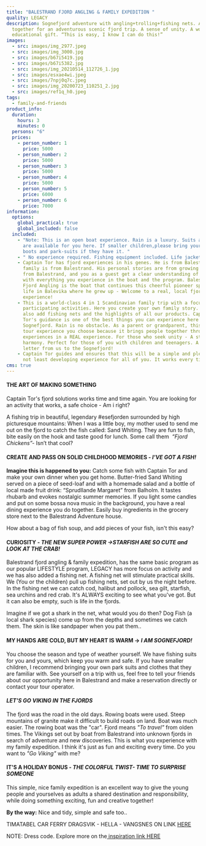 ```yaml
---
title: "BALESTRAND FJORD ANGLING & FAMILY EXPEDITION "
quality: LEGACY
description: Sognefjord adventure with angling+trolling+fishing nets. All put
  together for an adventurous scenic fjord trip. A sense of unity. A world-class
  educational gift. “This is easy, I know I can do this!”
images:
  - src: images/img_2977.jpeg
  - src: images/img_3000.jpg
  - src: images/b67i5419.jpg
  - src: images/b67i5382.jpg
  - src: images/img_20210514_112726_1.jpg
  - src: images/esxae4wi.jpeg
  - src: images/7npj0q7c.jpeg
  - src: images/img_20200723_110251_2.jpg
  - src: images/ref1q_h0.jpeg
tags:
  - family-and-friends
product_info:
  duration:
    hours: 3
    minutes: 0
  persons: "6"
  prices:
    - person_number: 1
      price: 5000
    - person_number: 2
      price: 5000
    - person_number: 3
      price: 5000
    - person_number: 4
      price: 5000
    - person_number: 5
      price: 6000
    - person_number: 6
      price: 7000
information:
  options:
    global_practical: true
    global_included: false
  included:
    - "Note: This is an open boat experience. Rain is a luxury. Suits and boots
      are available for you here. If smaller children,please bring your own
      boots and park-suits if they have it. "
    - " No experience required. Fishing equipment included. Life jackets"
    - Captain Tor has fjord experiences in his genes. He is from Balestrand. His
      family is from Balestrand. His personal stories are from growing up is
      from Balestrand, and you as a guest get a clear understanding of this,
      with everything you experience in the boat and the program. Balestrand
      Fjord Angling is the boat that continues this cheerful pioneer spirit and
      life in Balevika where he grew up - Welcome to a real, local fjord
      experience!
    - This is a world-class 4 in 1 Scandinavian family trip with a focus on
      participating activities. Here you create your own family story. Here we
      also add fishing nets and the highlights of all our products. Captain
      Tor's guidance is one of the best things you can experience here in the
      Sognefjord. Rain is no obstacle. As a parent or grandparent, this is a
      tour experience you choose because it brings people together through
      experiences in a REAL experience. For those who seek unity - A state of
      harmony. Perfect for those of you with children and teenagers. A love
      letter from us to the Sognefjord!
    - Captain Tor guides and ensures that this will be a simple and pleasant and
      not least developing experience for all of you. It works every time!
cms: true
---
```

#### **THE ART OF MAKING SOMETHING**

Captain Tor's fjord solutions works time and time again. You are looking for an activity that works, a safe choice - Am i right? 

A fishing trip in beautiful, legendary #esefjorden surrounded by high picturesque mountains: When I was a little boy, my mother used to send me out on the fjord to catch the fish called: Sand Whiting. They are fun to fish, bite easily on the hook and taste good for lunch. Some call them  *“Fjord Chickens”-* Isn’t that cool?

#### **CREATE AND PASS ON SOLID CHILDHOOD MEMORIES - *I'VE GOT A FISH!***

**Imagine this is happened to you:** Catch some fish with Captain Tor and make your own dinner when you get home. Butter-fried Sand Whiting served on a piece of seed-loaf and with a homemade salad and a bottle of local made fruit drink: “Sprudllande Margaret” from Balholm. It tastes rhubarb and evokes nostalgic summer memories. If you light some candles and put on some bossa nova music in the background, you have a real dining experience you do together. Easily buy ingredients in the grocery store next to the Balestrand Adventure house.

How about a bag of fish soup, and add pieces of your fish, isn't this easy?

#### **CURIOSITY - *THE NEW SUPER POWER ->STARFISH ARE SO CUTE and LOOK AT THE CRAB!***

Balestrand fjord angling & family expedition, has the same basic program as our popular LIFESTYLE program, LEGACY has more focus on activity and we has also added a fishing net. A fishing net will stimulate practical skills. We (You or the children) pull up fishing nets, set out by us the night before. In the fishing net we can catch cod, halibut and pollock, sea gilt, starfish, sea urchins and red crab. It's ALWAYS exciting to see what you've got. But it can also be empty, such is life in the fjords.

Imagine if we got a shark in the net, what would you do then? Dog Fish (a local shark species) come up from the depths and sometimes we catch them. The skin is like sandpaper when you pat them..

#### **M﻿Y HANDS ARE C﻿OLD, BUT MY HEART IS WARM -> *I AM SOGNEFJORD!***

You choose the season and type of weather yourself. We have fishing suits for you and yours, which keep you warm and safe. If you have smaller children, I recommend bringing your own park suits and clothes that they are familiar with. See yourself on a trip with us, feel free to tell your friends about our opportunity here in Balestrand and make a reservation directly or contact your tour operator.

#### ***L﻿ET'S GO VIKING IN THE FJORDS***

The fjord was the road in the old days. Rowing boats were used. Steep mountains of granite make it difficult to build roads on land. Boat was much easier. The rowing boat was the "car". Fjord means *"To travel"* from olden times. The Vikings set out by boat from Balestrand into unknown fjords in search of adventure and new discoveries. This is what you experience with my family expedition. I think it's just as fun and exciting every time. Do you want to *"Go Viking"* with me?

#### **I﻿T'S A HOLIDAY BONUS - *THE COLORFUL TWIST- TIME TO SURPRISE SOMEONE***

This simple, nice family expedition is an excellent way to give the young people and yourselves as adults a shared destination and responsibility, while doing something exciting, fun and creative together!

**B﻿y the way:** Nice and tidy, simple and safe too..

T﻿IMATABEL CAR FERRY DRAGSVIK - HELLA - VANGSNES ON LINK [HERE](https://www.norled.no/globalassets/2021-ferjetakster/hella-2.pdf)

N﻿OTE: Dress code. Explore more on the[ inspiration link HERE](https://www.balestrandfjordangling.com/en/what-to-wear)
